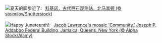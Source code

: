 ![](https://www.bing.com/th?id=OHR.KokinoMacedonia_ZH-CN6029529601_UHD.jpg&w=1000)夏天的脚步近了:&nbsp;&ensp;[科基诺，古代巨石观测站，北马其顿 (© stoimilov/Shutterstock)](https://www.bing.com/th?id=OHR.KokinoMacedonia_ZH-CN6029529601_UHD.jpg)
<br><br/>
![](https://www.bing.com/th?id=OHR.LawrenceMosaic_EN-US0314379909_UHD.jpg&w=1000)Happy Juneteenth!:&nbsp;&ensp;[Jacob Lawrence's mosaic 'Community,' Joseph P. Addabbo Federal Building, Jamaica, Queens, New York (© Alpha Stock/Alamy)](https://www.bing.com/th?id=OHR.LawrenceMosaic_EN-US0314379909_UHD.jpg)
<br><br/>

